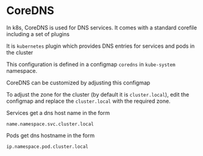 # CoreDNS

In k8s, CoreDNS is used for DNS services.
It comes with a standard corefile including a set of plugins

It is `kubernetes` plugin which provides DNS entries for services
and pods in the cluster

This configuration is defined in a configmap `coredns` in `kube-system`
namespace.

CoreDNS can be customized by adjusting this configmap

To adjust the zone for the cluster (by default it is `cluster.local`),
edit the configmap and replace the `cluster.local` with the required
zone.

Services get a dns host name in the form

`name.namespace.svc.cluster.local`

Pods get dns hostname in the form

`ip.namespace.pod.cluster.local`
